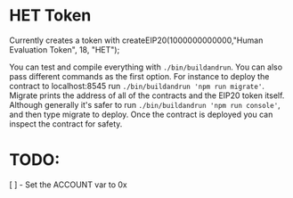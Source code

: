 # HET Token

Currently creates a token with createEIP20(1000000000000,"Human Evaluation Token", 18, "HET");

You can test and compile everything with ```./bin/buildandrun```. You can also pass different commands as the first option. For instance to deploy the contract to localhost:8545 run ```./bin/buildandrun 'npm run migrate'```. Migrate prints the address of all of the contracts and the EIP20 token itself. Although generally it's safer to run ```./bin/buildandrun 'npm run console'```, and then type migrate to deploy. Once the contract is deployed you can inspect the contract for safety.

# TODO:
[ ] - Set the ACCOUNT var to 0x
